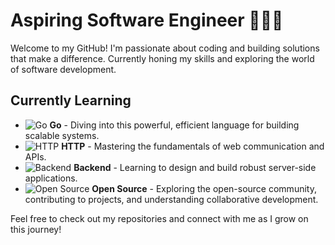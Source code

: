# Aspiring Software Engineer 👨🏼‍🎓

Welcome to my GitHub! I'm passionate about coding and building solutions that make a difference. Currently honing my skills and exploring the world of software development.

## Currently Learning
- ![Go](https://img.shields.io/badge/golang_like-blue) **Go** - Diving into this powerful, efficient language for building scalable systems.
- ![HTTP](https://img.shields.io/badge/HTTP-005CBA?style=flat-square&logo=http&logoColor=white) **HTTP** - Mastering the fundamentals of web communication and APIs.
- ![Backend](https://img.shields.io/badge/Backend-20232A?style=flat-square&logo=server&logoColor=white) **Backend** - Learning to design and build robust server-side applications.
- ![Open Source](https://img.shields.io/badge/Open_Source-3DA639?style=flat-square&logo=open-source-initiative&logoColor=white) **Open Source** - Exploring the open-source community, contributing to projects, and understanding collaborative development.

Feel free to check out my repositories and connect with me as I grow on this journey!
